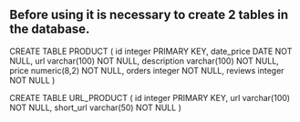 Before using it is necessary to create 2 tables in the database.
-------------------------------------------------------------------

CREATE TABLE PRODUCT (
    id integer PRIMARY KEY,
    date_price DATE NOT NULL,
    url varchar(100) NOT NULL,
    description varchar(100) NOT NULL,
    price numeric(8,2) NOT NULL,
    orders integer NOT NULL,
    reviews integer NOT NULL
)

CREATE TABLE URL_PRODUCT (
    id integer PRIMARY KEY,
    url varchar(100) NOT NULL,
    short_url varchar(50) NOT NULL
)